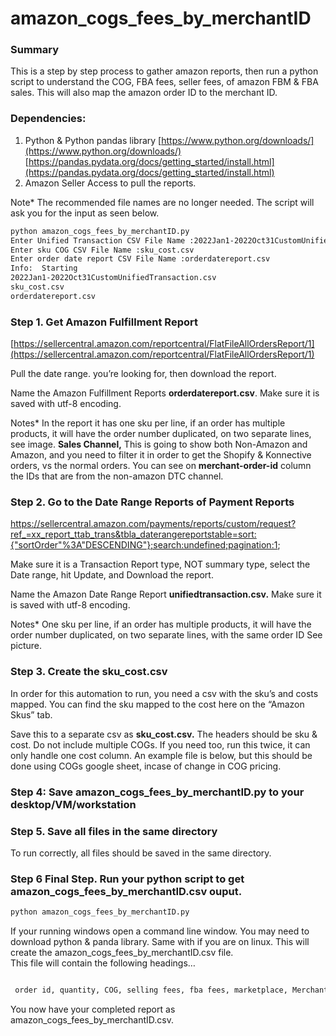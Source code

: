 # amazon_cogs_fees_by_merchantID

### 

### **Summary**

This is a step by step process to gather amazon reports, then run a python script to understand the COG, FBA fees, seller fees, of amazon FBM & FBA sales.  This will also map the amazon order ID to the merchant ID.

### Dependencies:

1. Python &  Python pandas library
[https://www.python.org/downloads/](https://www.python.org/downloads/)
[https://pandas.pydata.org/docs/getting_started/install.html](https://pandas.pydata.org/docs/getting_started/install.html)
2. Amazon Seller Access to pull the reports.

Note* The recommended file names are no longer needed.  The script will ask you for the input as seen below.

```bash
python amazon_cogs_fees_by_merchantID.py
Enter Unified Transaction CSV File Name :2022Jan1-2022Oct31CustomUnifiedTransaction.csv
Enter sku COG CSV File Name :sku_cost.csv
Enter order date report CSV File Name :orderdatereport.csv
Info:  Starting
2022Jan1-2022Oct31CustomUnifiedTransaction.csv
sku_cost.csv
orderdatereport.csv
```

### **Step 1. Get Amazon Fulfillment Report**

[https://sellercentral.amazon.com/reportcentral/FlatFileAllOrdersReport/1](https://sellercentral.amazon.com/reportcentral/FlatFileAllOrdersReport/1)

Pull the date range. you’re looking for, then download the report.

Name the Amazon Fulfillment Reports **orderdatereport.csv**.  Make sure it is saved with utf-8 encoding. 


Notes*  In the report it has one sku per line, if an order has multiple products, it will have the order number duplicated, on two separate lines, see image.
**Sales Channel,** This is going to show both Non-Amazon and Amazon, and you need to filter it in order to get the Shopify & Konnective orders, vs the normal orders.
You can see on **merchant-order-id** column the IDs that are from the non-amazon DTC channel.


### Step 2. Go to the Date Range Reports of Payment Reports

https://sellercentral.amazon.com/payments/reports/custom/request?ref_=xx_report_ttab_trans&tbla_daterangereportstable=sort:{"sortOrder"%3A"DESCENDING"};search:undefined;pagination:1;

Make sure it is a Transaction Report type, NOT summary type, select the Date range, hit Update, and Download the report.

Name the Amazon Date Range Report **unifiedtransaction.csv.**  Make sure it is saved with utf-8 encoding. 


Notes* One sku per line, if an order has multiple products, it will have the order number duplicated, on two separate lines, with the same order ID See picture.


### Step 3. Create the sku_cost.csv

In order for this automation to run, you need a csv with the sku’s and costs mapped.
You can find the sku mapped to the cost here on the “Amazon Skus” tab.

Save this to a separate csv as **sku_cost.csv.**
The headers should be sku & cost.  Do not include multiple COGs.  If you need too, run this twice, it can only handle one cost column.
An example file is below, but this should be done using COGs google sheet, incase of change in COG pricing.


### Step 4: Save amazon_cogs_fees_by_merchantID.py to your desktop/VM/workstation


### Step 5. Save all files in the same directory

To run correctly, all files should be saved in the same directory.

### Step 6 Final Step. Run your python script to get amazon_cogs_fees_by_merchantID.csv ouput.

```bash
python amazon_cogs_fees_by_merchantID.py
```

If your running windows open a command line window.  You may need to download python & panda library.  Same with if you are on linux.
This will create the amazon_cogs_fees_by_merchantID.csv file.  
This file will contain the following headings…

```bash

 order id, quantity, COG, selling fees, fba fees, marketplace, MerchantID

```

You now have your completed report as amazon_cogs_fees_by_merchantID.csv.

